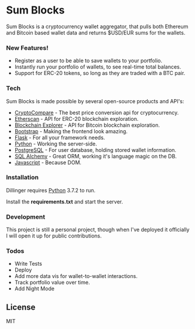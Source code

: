 # Sum Blocks


Sum Blocks is a cryptocurrency wallet aggregator, that pulls both Ethereum and Bitcoin based wallet data and returns $USD/EUR sums for the wallets. 

### New Features!

  - Register as a user to be able to save wallets to your portfolio.
  - Instantly run your portfolio of wallets, to see real-time total balances. 
  - Support for ERC-20 tokens, so long as they are traded with a BTC pair.




### Tech

Sum Blocks is made possible by several open-source products and API's:

* [CryptoCompare](https://min-api.cryptocompare.com) - The best price conversion api for cryptocurrency.
* [Etherscan](https://etherscan.io) - API for ERC-20 blockchain exploration. 
* [Blockchain Explorer](https://blockchain.info) - API for Bitcoin blockchain exploration.
* [Bootstrap](getbootstrap.com) - Making the frontend look amazing.
* [Flask](http://flask.pocoo.org/) - For all your framework needs.
* [Python](https://www.python.org/) - Working the server-side.
* [PostgreSQL](https://www.postgresql.org/) - For user database, holding stored wallet information.
* [SQL Alchemy](https://www.sqlalchemy.org/) - Great ORM, working it's language magic on the DB. 
* [Javascript](https://www.javascript.com/) - Because DOM. 

### Installation

Dillinger requires [Python](https://www.python.org/) 3.7.2 to run.

Install the **requirements.txt** and start the server.

### Development

This project is still a personal project, though when I've deployed it officially I will open it up for public contributions. 


### Todos

 - Write Tests
 - Deploy
 - Add more data vis for wallet-to-wallet interactions. 
 - Track portfolio value over time. 
 - Add Night Mode

License
----

MIT
